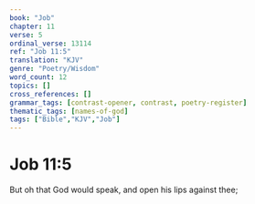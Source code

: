```yaml
---
book: "Job"
chapter: 11
verse: 5
ordinal_verse: 13114
ref: "Job 11:5"
translation: "KJV"
genre: "Poetry/Wisdom"
word_count: 12
topics: []
cross_references: []
grammar_tags: [contrast-opener, contrast, poetry-register]
thematic_tags: [names-of-god]
tags: ["Bible","KJV","Job"]
---
```


# Job 11:5

But oh that God would speak, and open his lips against thee;
